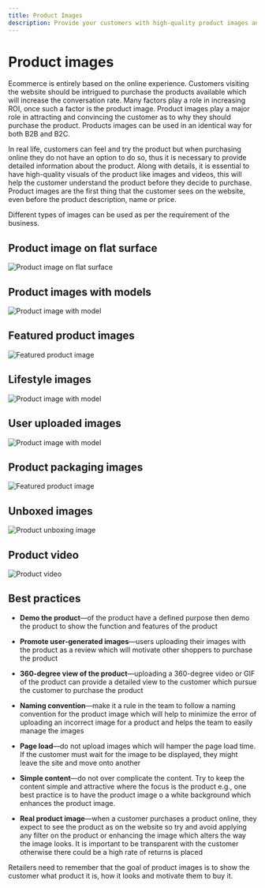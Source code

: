 ```yaml
---
title: Product Images
description: Provide your customers with high-quality product images and videos to increase conversation rates.
---
```


# Product images

Ecommerce is entirely based on the online experience. Customers visiting the website should be intrigued to purchase the products available which will increase the conversation rate. Many factors play a role in increasing ROI, once such a factor is the product image. Product images play a major role in attracting and convincing the customer as to why they should purchase the product. Products images can be used in an identical way for both B2B and B2C.

In real life, customers can feel and try the product but when purchasing online they do not have an option to do so, thus it is necessary to provide detailed information about the product. Along with details, it is essential to have high-quality visuals of the product like images and videos, this will help the customer understand the product before they decide to purchase. Product images are the first thing that the customer sees on the website, even before the product description, name or price.

Different types of images can be used as per the requirement of the business.

## Product image on flat surface

![Product image on flat surface](../../assets/playbooks/product-image-flat.png)

## Product images with models

![Product image with model](../../assets/playbooks/product-image-model.png)

## Featured product images

![Featured product image](../../assets/playbooks/product-image-feature.png)

## Lifestyle images

![Product image with model](../../assets/playbooks/product-image-lifestyle.png)

## User uploaded images

![Product image with model](../../assets/playbooks/product-image-user-upload.png)

## Product packaging images

![Featured product image](../../assets/playbooks/product-image-packaging.png)

## Unboxed images

![Product unboxing image](../../assets/playbooks/product-image-unboxing.png)

## Product video

![Product video](../../assets/playbooks/product-video.png)

## Best practices

- **Demo the product**—of the product have a defined purpose then demo the product to show the function and features of the product

- **Promote user-generated images**—users uploading their images with the product as a review which will motivate other shoppers to purchase the product

- **360-degree view of the product**—uploading a 360-degree video or GIF of the product can provide a detailed view to the customer which pursue the customer to purchase the product

- **Naming convention**—make it a rule in the team to follow a naming convention for the product image which will help to minimize the error of uploading an incorrect image for a product and helps the team to easily manage the images

- **Page load**—do not upload images which will hamper the page load time. If the customer must wait for the image to be displayed, they might leave the site and move onto another

- **Simple content**—do not over complicate the content. Try to keep the content simple and attractive where the focus is the product e.g., one best practice is to have the product image o a white background which enhances the product image.

- **Real product image**—when a customer purchases a product online, they expect to see the product as on the website so try and avoid applying any filter on the product or enhancing the image which alters the way the image looks. It is important to be transparent with the customer otherwise there could be a high rate of returns is placed

Retailers need to remember that the goal of product images is to show the customer what product it is, how it looks and motivate them to buy it.
